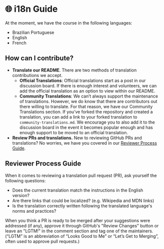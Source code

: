 # 🌐 i18n Guide

At the moment, we have the course in the following languages:  

* Brazilian Portuguese
* English
* French

## How can I contribute?

* **Translate our README**. There are two methods of translation contributions we accept.
  * **Official Translations**: Official translations start as a post in our discussion board. If there is enough interest and volunteers, we can add the official translation as an option to view within our README.
  * **Community Translations**: We can’t always support the maintenance of translations. However, we do know that there are contributors out there willing to translate. For that reason, we have our Community Translations section. If you’ve forked the repository and created a translation, you can add a link to your forked translation to `community-translations.md`. We encourage you to also add it to the discussion board in the event it becomes popular enough and has enough support to be moved to an official translation.
* **Review PRs and translations.** New to reviewing GitHub PRs and translations? No worries, we have you covered in our [Reviewer Process Guide](#reviewer-process-guide).

## Reviewer Process Guide

When it comes to reviewing a translation pull request (PR), ask yourself the following questions:

* Does the current translation match the instructions in the English version?
* Are there links that could be localized? (e.g. Wikipedia and MDN links)
* Is the translation correctly written following the translated language's norms and practices?

When you think a PR is ready to be merged after your suggestions were addressed (if any), approve it through GitHub's "Review Changes" button or leave an "LGTM!" in the comment section and tag one of the maintainers. (“LGTM” is an abbreviation of “Looks Good to Me” or “Let’s Get to Merging”, often used to approve pull requests.)  
